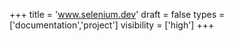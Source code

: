 +++
title = 'www.selenium.dev'
draft = false
types = ['documentation','project']
visibility = ['high']
+++
